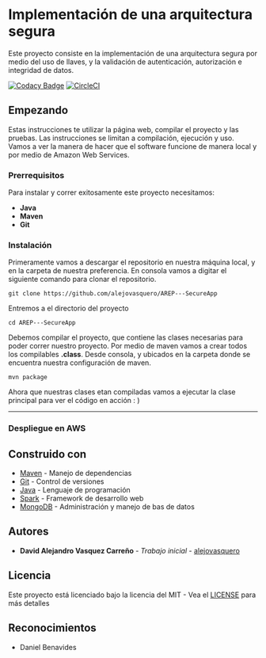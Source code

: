 # Implementación de una arquitectura segura

Este proyecto consiste en la implementación de una arquitectura segura por medio del 
uso de llaves, y la validación de autenticación, autorización e integridad de datos.

[![Codacy Badge](https://app.codacy.com/project/badge/Grade/c555b91484c64ec781fdf7b0832d80ec)](https://www.codacy.com/gh/alejovasquero/AREP---SecureApp/dashboard?utm_source=github.com&amp;utm_medium=referral&amp;utm_content=alejovasquero/AREP---SecureApp&amp;utm_campaign=Badge_Grade)
[![CircleCI](https://circleci.com/gh/alejovasquero/AREP---SecureApp.svg?style=svg)](https://circleci.com/gh/alejovasquero/AREP---SecureApp)
## Empezando

Estas instrucciones te utilizar la página web, compilar el proyecto y las pruebas.
Las instrucciones se limitan a compilación, ejecución y uso. Vamos a ver la manera de hacer que el software funcione
de manera local y por medio de Amazon Web Services.

### Prerrequisitos 

Para instalar y correr exitosamente este proyecto necesitamos:
* **Java**
* **Maven**
* **Git**

### Instalación

Primeramente vamos a descargar el repositorio en nuestra máquina local, y en la carpeta de 
nuestra preferencia. En consola vamos a digitar el siguiente comando para clonar el repositorio.

```console
git clone https://github.com/alejovasquero/AREP---SecureApp
```

Entremos a el directorio del proyecto

```console
cd AREP---SecureApp
```

Debemos compilar el proyecto, que contiene las clases necesarias para poder correr nuestro
proyecto. Por medio de maven vamos a crear todos los compilables **.class**. Desde consola, y ubicados en la carpeta donde se encuentra
nuestra configuración de maven.

```console
mvn package
```

Ahora que nuestras clases etan compiladas vamos a ejecutar la clase principal para
ver el código en acción : )

--------------------

### Despliegue en AWS


## Construido con

* [Maven](https://maven.apache.org/) - Manejo de dependencias
* [Git](https://git-scm.com/) - Control de versiones
* [Java](https://www.java.com/es/) - Lenguaje de programación
* [Spark](http://sparkjava.com/) - Framework de desarrollo web
* [MongoDB](https://www.mongodb.com/es) - Administración y manejo de bas de datos

## Autores

* **David Alejandro Vasquez Carreño** - *Trabajo inicial* - [alejovasquero](https://github.com/alejovasquero)

## Licencia

Este proyecto está licenciado bajo la licencia del MIT - Vea el [LICENSE](LICENSE) para más detalles

## Reconocimientos

* Daniel Benavides